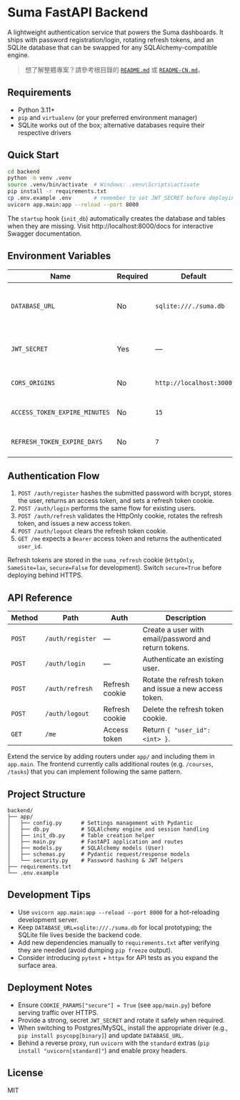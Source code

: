 # Suma FastAPI Backend

A lightweight authentication service that powers the Suma dashboards. It ships with password registration/login, rotating refresh tokens, and an SQLite database that can be swapped for any SQLAlchemy-compatible engine.

> 想了解整體專案？請參考根目錄的 [`README.md`](../README.md) 或 [`README-CN.md`](../README-CN.md)。

## Requirements
- Python 3.11+
- `pip` and `virtualenv` (or your preferred environment manager)
- SQLite works out of the box; alternative databases require their respective drivers

## Quick Start
```bash
cd backend
python -m venv .venv
source .venv/bin/activate  # Windows: .venv\Scripts\activate
pip install -r requirements.txt
cp .env.example .env       # remember to set JWT_SECRET before deploying
uvicorn app.main:app --reload --port 8000
```
The `startup` hook (`init_db`) automatically creates the database and tables when they are missing. Visit http://localhost:8000/docs for interactive Swagger documentation.

## Environment Variables
| Name | Required | Default | Notes |
| --- | --- | --- | --- |
| `DATABASE_URL` | No | `sqlite:///./suma.db` | SQLAlchemy connection string. Point this to Postgres/MySQL/etc. when needed. |
| `JWT_SECRET` | Yes | — | Long, random string for signing both access and refresh tokens. |
| `CORS_ORIGINS` | No | `http://localhost:3000` | Comma-separated list of allowed origins. |
| `ACCESS_TOKEN_EXPIRE_MINUTES` | No | `15` | Access token lifespan. Keep this short in production. |
| `REFRESH_TOKEN_EXPIRE_DAYS` | No | `7` | Refresh token lifespan stored in the HttpOnly cookie. |

## Authentication Flow
1. `POST /auth/register` hashes the submitted password with bcrypt, stores the user, returns an access token, and sets a refresh token cookie.
2. `POST /auth/login` performs the same flow for existing users.
3. `POST /auth/refresh` validates the HttpOnly cookie, rotates the refresh token, and issues a new access token.
4. `POST /auth/logout` clears the refresh token cookie.
5. `GET /me` expects a `Bearer` access token and returns the authenticated `user_id`.

Refresh tokens are stored in the `suma_refresh` cookie (`HttpOnly`, `SameSite=lax`, `secure=False` for development). Switch `secure=True` before deploying behind HTTPS.

## API Reference
| Method | Path | Auth | Description |
| --- | --- | --- | --- |
| `POST` | `/auth/register` | — | Create a user with email/password and return tokens. |
| `POST` | `/auth/login` | — | Authenticate an existing user. |
| `POST` | `/auth/refresh` | Refresh cookie | Rotate the refresh token and issue a new access token. |
| `POST` | `/auth/logout` | Refresh cookie | Delete the refresh token cookie. |
| `GET` | `/me` | Access token | Return `{ "user_id": <int> }`. |

Extend the service by adding routers under `app/` and including them in `app.main`. The frontend currently calls additional routes (e.g. `/courses`, `/tasks`) that you can implement following the same pattern.

## Project Structure
```
backend/
├── app/
│   ├── config.py      # Settings management with Pydantic
│   ├── db.py          # SQLAlchemy engine and session handling
│   ├── init_db.py     # Table creation helper
│   ├── main.py        # FastAPI application and routes
│   ├── models.py      # SQLAlchemy models (User)
│   ├── schemas.py     # Pydantic request/response models
│   └── security.py    # Password hashing & JWT helpers
├── requirements.txt
└── .env.example
```

## Development Tips
- Use `uvicorn app.main:app --reload --port 8000` for a hot-reloading development server.
- Keep `DATABASE_URL=sqlite:///./suma.db` for local prototyping; the SQLite file lives beside the backend code.
- Add new dependencies manually to `requirements.txt` after verifying they are needed (avoid dumping `pip freeze` output).
- Consider introducing `pytest` + `httpx` for API tests as you expand the surface area.

## Deployment Notes
- Ensure `COOKIE_PARAMS["secure"] = True` (see `app/main.py`) before serving traffic over HTTPS.
- Provide a strong, secret `JWT_SECRET` and rotate it safely when required.
- When switching to Postgres/MySQL, install the appropriate driver (e.g., `pip install psycopg[binary]`) and update `DATABASE_URL`.
- Behind a reverse proxy, run `uvicorn` with the `standard` extras (`pip install "uvicorn[standard]"`) and enable proxy headers.

## License
MIT
